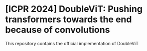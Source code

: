 # [ICPR 2024] DoubleViT: Pushing transformers towards the end because of convolutions

This repository contains the official implementation of DoubleViT
